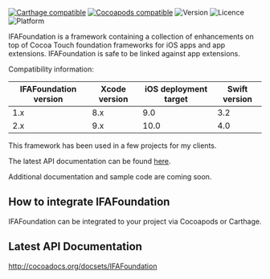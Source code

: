 [![Carthage compatible](https://img.shields.io/badge/Carthage-compatible-4BC51D.svg?style=flat)](https://github.com/Carthage/Carthage)
[![Cocoapods compatible](https://img.shields.io/badge/Cocoapods-compatible-4BC51D.svg?style=flat)](https://cocoapods.org)
![Version](https://img.shields.io/cocoapods/v/IFAFoundation.svg)
![Licence](https://img.shields.io/cocoapods/l/IFAFoundation.svg)
![Platform](https://img.shields.io/cocoapods/p/IFAFoundation.svg)

IFAFoundation is a framework containing a collection of enhancements on top of Cocoa Touch foundation frameworks for iOS apps and app extensions. IFAFoundation is safe to be linked against app extensions.

Compatibility information:

| IFAFoundation version  | Xcode version | iOS deployment target | Swift version |
| ---------------------- | ------------- | --------------------- | ------------- |
| 1.x                    | 8.x           | 9.0                   | 3.2           |
| 2.x                    | 9.x           | 10.0                  | 4.0           |

This framework has been used in a few projects for my clients.

The latest API documentation can be found [here](http://cocoadocs.org/docsets/IFAFoundation).

Additional documentation and sample code are coming soon.

## How to integrate IFAFoundation ##

IFAFoundation can be integrated to your project via Cocoapods or Carthage.

## Latest API Documentation ##

http://cocoadocs.org/docsets/IFAFoundation
